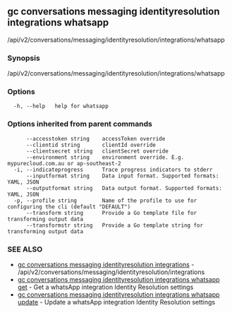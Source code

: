 ## gc conversations messaging identityresolution integrations whatsapp

/api/v2/conversations/messaging/identityresolution/integrations/whatsapp

### Synopsis

/api/v2/conversations/messaging/identityresolution/integrations/whatsapp

### Options

```
  -h, --help   help for whatsapp
```

### Options inherited from parent commands

```
      --accesstoken string    accessToken override
      --clientid string       clientId override
      --clientsecret string   clientSecret override
      --environment string    environment override. E.g. mypurecloud.com.au or ap-southeast-2
  -i, --indicateprogress      Trace progress indicators to stderr
      --inputformat string    Data input format. Supported formats: YAML, JSON
      --outputformat string   Data output format. Supported formats: YAML, JSON
  -p, --profile string        Name of the profile to use for configuring the cli (default "DEFAULT")
      --transform string      Provide a Go template file for transforming output data
      --transformstr string   Provide a Go template string for transforming output data
```

### SEE ALSO

* [gc conversations messaging identityresolution integrations](gc_conversations_messaging_identityresolution_integrations.html)	 - /api/v2/conversations/messaging/identityresolution/integrations
* [gc conversations messaging identityresolution integrations whatsapp get](gc_conversations_messaging_identityresolution_integrations_whatsapp_get.html)	 - Get a whatsApp integration Identity Resolution settings
* [gc conversations messaging identityresolution integrations whatsapp update](gc_conversations_messaging_identityresolution_integrations_whatsapp_update.html)	 - Update a whatsApp integration Identity Resolution settings


